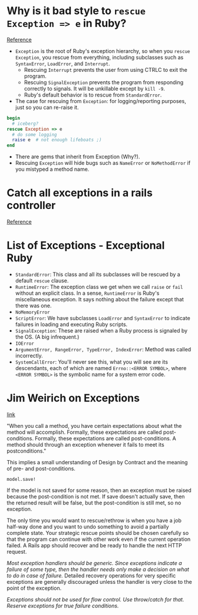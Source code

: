 # Why is it bad style to `rescue Exception => e` in Ruby?
[Reference](https://stackoverflow.com/questions/10048173/why-is-it-bad-style-to-rescue-exception-e-in-ruby?noredirect=1&lq=1)

- `Exception` is the root of Ruby's exception hierarchy, so when you `rescue Exception`, you rescue from everything, including subclasses such as `SyntaxError`, `LoadError`, and `Interrupt`.
  - Rescuing `Interrupt` prevents the user from using CTRLC to exit the program.
  - Rescuing `SignalException` prevents the program from responding correctly to signals. It will be unkillable except by `kill -9`.
  - Ruby's default behavior is to rescue from `StandardError`.
- The case for rescuing from `Exception`: for logging/reporting purposes, just so you can re-raise it.

``` ruby
begin
  # iceberg?
rescue Exception => e
  # do some logging
  raise e  # not enough lifeboats ;)
end
```

- There are gems that inherit from Exception (Why?).
- Rescuing `Exception` will hide bugs such as `NameError` or `NoMethodError` if you mistyped a method name.

# Catch all exceptions in a rails controller
[Reference](https://stackoverflow.com/questions/3694153/catch-all-exceptions-in-a-rails-controller?noredirect=1&lq=1)

# List of Exceptions - Exceptional Ruby

- `StandardError`: This class and all its subclasses will be rescued by a default `rescue` clause.
- `RuntimeError`: The exception class we get when we call `raise` or `fail` without an explicit class. In a sense, `RuntimeError` is Ruby's miscellaneous exception. It says nothing about the failure except that there was one.
- `NoMemoryError`
- `ScriptError`: We have subclasses `LoadError` and `SyntaxError` to indicate failures in loading and executing Ruby scripts.
- `SignalException`: These are raised when a Ruby process is signaled by the OS. (A big infrequent.)
- `IOError`
- `ArgumentError, RangeError, TypeError, IndexError`: Method was called incorrectly.
- `SystemCallError`: You'll never see this, what you will see are its descendants, each of which are named `Errno::<ERROR SYMBOL>`, where `<ERROR SYMBOL>` is the symbolic name for a system error code.

# Jim Weirich on Exceptions
[link](http://devblog.avdi.org/2014/05/21/jim-weirich-on-exceptions/)

"When you call a method, you have certain expectations about what the method will accomplish. Formally, these expectations are called post-conditions. Formally, these expectations are called post-conditions. A method should through an exception whenever it fails to meet its postconditions."

This implies a small understanding of Design by Contract and the meaning of pre- and post-conditions.

    model.save!

If the model is not saved for some reason, then an exception must be raised because the post-condition is not met. If save doesn't actually save, then the returned result will be false, but the post-condition is still met, so no exception.

The only time you would want to rescue/rethrow is when you have a job half-way done and you want to undo something to avoid a partially complete state. Your strategic rescue points should be chosen carefully so that the program can continue with other work even if the current operation failed. A Rails app should recover and be ready to handle the next HTTP request.

*Most exception handlers should be generic. Since exceptions indicate a failure of some type, then the handler needs only make a decision on what to do in case of failure.* Detailed recovery operations for very specific exceptions are generally discouraged unless the handler is very close to the point of the exception.

*Exceptions should not be used for flow control. Use throw/catch for that. Reserve exceptions for true failure conditions.*
